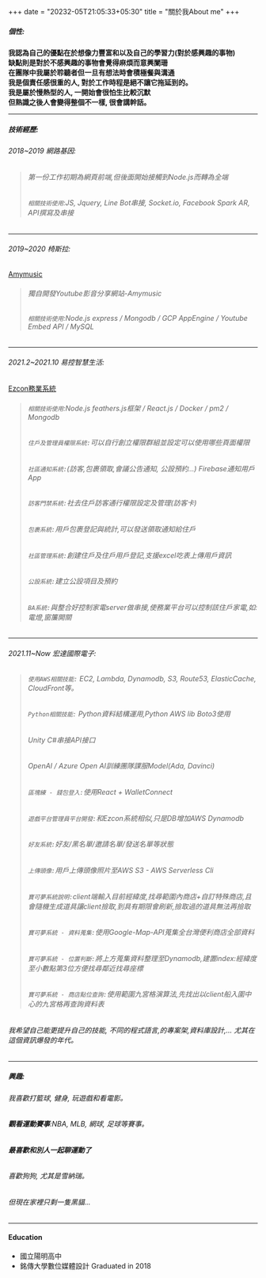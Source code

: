 +++
date = "20232-05T21:05:33+05:30"
title = "關於我About me"
+++

##### 個性:
**我認為自己的優點在於想像力豐富和以及自己的學習力(對於感興趣的事物)**  
**缺點則是對於不感興趣的事物會覺得麻煩而意興闌珊**  
**在團隊中我屬於聆聽者但一旦有想法時會積極餐與溝通**  
**我是個責任感很重的人, 對於工作時程是絕不讓它拖延到的。**  
**我是屬於慢熱型的人, 一開始會很怕生比較沉默**  
**但熟識之後人會變得整個不一樣, 很會講幹話。**
* * * 

##### 技術經歷:
###### 2018~2019 網路基因:
> ###### 第一份工作初期為網頁前端,但後面開始接觸到Node.js而轉為全端  
> ###### `相關技術使用`:JS, Jquery, Line Bot串接, Socket.io, Facebook Spark AR, API撰寫及串接   
* * *  

###### 2019~2020 椅斯拉:
[Amymusic](https://jackliangtw.github.io/portfolio/amymusic/)  
> ###### 獨自開發Youtube影音分享網站-Amymusic  
> ###### `相關技術使用`:Node.js express / Mongodb / GCP AppEngine / Youtube Embed API / MySQL  
* * *  

###### 2021.2~2021.10 易控智慧生活:
[Ezcon務業系統](https://jackliangtw.github.io/portfolio/ezcon/)  
> ###### `相關技術使用`:Node.js feathers.js框架 / React.js / Docker / pm2 / Mongodb  
> ###### `住戶及管理員權限系統:`可以自行創立權限群組並設定可以使用哪些頁面權限  
> ###### `社區通知系統:`(訪客,包裹領取,會議公告通知, 公設預約...) Firebase通知用戶App  
> ###### `訪客門禁系統:`社去住戶訪客通行權限設定及管理(訪客卡)  
> ###### `包裹系統:`用戶包裹登記與統計,可以發送領取通知給住戶  
> ###### `社區管理系統:`創建住戶及住戶用戶登記,支援excel吃表上傳用戶資訊  
> ###### `公設系統:`建立公設項目及預約  
> ###### `BA系統:`與整合好控制家電server做串接,使務業平台可以控制該住戶家電,如:電燈,窗簾開關  
* * *  

###### 2021.11~Now 宏達國際電子:
> ###### `使用AWS相關技能:` EC2, Lambda, Dynamodb, S3, Route53, ElasticCache, CloudFront等。  
> ###### `Python相關技能:` Python資料結構運用,Python AWS lib Boto3使用  
> ###### Unity C#串接API接口  
> ###### OpenAI / Azure Open AI訓練團隊課服Model(Ada, Davinci)  
> ###### `區塊練 - 錢包登入:`使用React + WalletConnect  
> ###### `遊戲平台管理員平台開發:`和Ezcon系統相似,只是DB增加AWS Dynamodb  
> ###### `好友系統:`好友/黑名單/邀請名單/發送名單等狀態  
> ###### `上傳頭像:`用戶上傳頭像照片至AWS S3 - AWS Serverless Cli  
> ###### `寶可夢系統說明:`client端輸入目前經緯度,找尋範圍內商店+自訂特殊商店,且會隨機生成道具讓client撿取,到具有期限會刷新,撿取過的道具無法再撿取    
> ###### `寶可夢系統 - 資料蒐集:`使用Google-Map-API蒐集全台灣便利商店全部資料  
> ###### `寶可夢系統 - 位置判斷:`將上方蒐集資料整理至Dynamodb,建置index:經緯度至小數點第3位方便找尋鄰近找尋座標
> ###### `寶可夢系統 - 商店點位查詢:`使用範圍九宮格演算法,先找出以client船入圍中心的九宮格再查詢資料表  

###### 我希望自己能更提升自己的技能, 不同的程式語言,的專案架,資料庫設計,... 尤其在這個資訊爆發的年代。  

* * * 

##### 興趣:
###### 我喜歡打籃球, 健身, 玩遊戲和看電影。
###### **觀看運動賽事**:NBA, MLB, 網球, 足球等賽事。  
###### **最喜歡和別人一起聊運動了**  
###### 喜歡狗狗, 尤其是雪納瑞。  
###### 但現在家裡只剩一隻黑貓...
* * * 

#### Education

* 國立陽明高中
* 銘傳大學數位媒體設計 Graduated in 2018


[1]: /img/about.jpg
